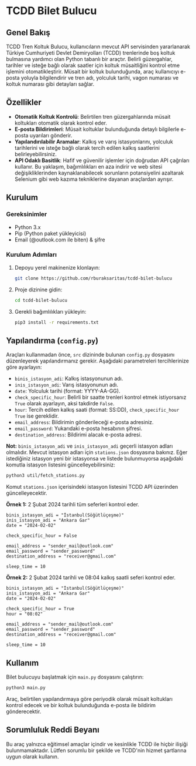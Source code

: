 
# TCDD Bilet Bulucu

## Genel Bakış

TCDD Tren Koltuk Bulucu, kullanıcıların mevcut API servisinden yararlanarak Türkiye Cumhuriyeti Devlet Demiryolları (TCDD) trenlerinde boş koltuk bulmasına yardımcı olan Python tabanlı bir araçtır. Belirli güzergahlar, tarihler ve isteğe bağlı olarak saatler için koltuk müsaitliğini kontrol etme işlemini otomatikleştirir. Müsait bir koltuk bulunduğunda, araç kullanıcıyı e-posta yoluyla bilgilendirir ve tren adı, yolculuk tarihi, vagon numarası ve koltuk numarası gibi detayları sağlar.

## Özellikler
- **Otomatik Koltuk Kontrolü**: Belirtilen tren güzergahlarında müsait koltukları otomatik olarak kontrol eder.
- **E-posta Bildirimleri**: Müsait koltuklar bulunduğunda detaylı bilgilerle e-posta uyarıları gönderir.
- **Yapılandırılabilir Aramalar**: Kalkış ve varış istasyonlarını, yolculuk tarihlerini ve isteğe bağlı olarak tercih edilen kalkış saatlerini belirleyebilirsiniz.
- **API Odaklı Basitlik**: Hafif ve güvenilir işlemler için doğrudan API çağrıları kullanır. Bu yaklaşım, bağımlılıkları en aza indirir ve web sitesi değişikliklerinden kaynaklanabilecek sorunların potansiyelini azaltarak Selenium gibi web kazıma tekniklerine dayanan araçlardan ayrışır.

## Kurulum

### Gereksinimler
- Python 3.x
- Pip (Python paket yükleyicisi)
- Email (@outlook.com ile biten) & şifre

### Kurulum Adımları
1. Depoyu yerel makinenize klonlayın:
   ```sh
   git clone https://github.com/rburaksaritas/tcdd-bilet-bulucu
   ```
2. Proje dizinine gidin:
   ```sh
   cd tcdd-bilet-bulucu
   ```
3. Gerekli bağımlılıkları yükleyin:
   ```sh
   pip3 install -r requirements.txt
   ```

## Yapılandırma (`config.py`)
Araçları kullanmadan önce, `src` dizininde bulunan `config.py` dosyasını düzenleyerek yapılandırmanız gerekir. Aşağıdaki parametreleri tercihlerinize göre ayarlayın:

- `binis_istasyon_adi`: Kalkış istasyonunun adı.
- `inis_istasyon_adi`: Varış istasyonunun adı.
- `date`: Yolculuk tarihi (format: YYYY-AA-GG).
- `check_specific_hour`: Belirli bir saatte trenleri kontrol etmek istiyorsanız `True` olarak ayarlayın, aksi takdirde `False`.
- `hour`: Tercih edilen kalkış saati (format: SS:DD), `check_specific_hour` `True` ise gereklidir.
- `email_address`: Bildirimin gönderileceği e-posta adresiniz.
- `email_password`: Yukarıdaki e-posta hesabının şifresi.
- `destination_address`: Bildirimi alacak e-posta adresi.

**Not:** `binis_istasyon_adi` ve `inis_istasyon_adi` geçerli istasyon adları olmalıdır. Mevcut istasyon adları için `stations.json` dosyasına bakınız. Eğer istediğiniz istasyon yeni bir istasyonsa ve listede bulunmuyorsa aşağıdaki komutla istasyon listesini güncelleyebilirsiniz:
```sh
python3 util/fetch_stations.py
``` 
Komut `stations.json` içerisindeki istasyon listesini TCDD API üzerinden güncelleyecektir.

**Örnek 1:** 2 Şubat 2024 tarihli tüm seferleri kontrol eder. 
```
binis_istasyon_adi = "İstanbul(Söğütlüçeşme)"
inis_istasyon_adi = "Ankara Gar"
date = "2024-02-02"

check_specific_hour = False

email_address = "sender_mail@outlook.com" 
email_password = "sender_password"
destination_address = "receiver@gmail.com"

sleep_time = 10
```
**Örnek 2:** 2 Şubat 2024 tarihli ve 08:04 kalkış saatli seferi kontrol eder. 
```
binis_istasyon_adi = "İstanbul(Söğütlüçeşme)"
inis_istasyon_adi = "Ankara Gar"
date = "2024-02-02"

check_specific_hour = True
hour = "08:02"

email_address = "sender_mail@outlook.com" 
email_password = "sender_password"
destination_address = "receiver@gmail.com"

sleep_time = 10
```
## Kullanım
Bilet bulucuyu başlatmak için `main.py` dosyasını çalıştırın:
```sh
python3 main.py
```

Araç, belirtilen yapılandırmaya göre periyodik olarak müsait koltukları kontrol edecek ve bir koltuk bulunduğunda e-posta ile bildirim gönderecektir.

## Sorumluluk Reddi Beyanı
Bu araç yalnızca eğitimsel amaçlar içindir ve kesinlikle TCDD ile hiçbir ilişiği bulunmamaktadır. Lütfen sorumlu bir şekilde ve TCDD'nin hizmet şartlarına uygun olarak kullanın.

